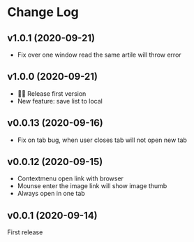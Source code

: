 # Change Log

## v1.0.1 (2020-09-21)

- Fix over one window read the same artile will throw error

## v1.0.0 (2020-09-21)

- 🎉🎉 Release first version
- New feature: save list to local

## v0.0.13 (2020-09-16)

- Fix on tab bug, when user closes tab will not open new tab

## v0.0.12 (2020-09-15)

- Contextmenu open link with browser
- Mounse enter the image link will show image thumb
- Always open in one tab

## v0.0.1 (2020-09-14)

First release
